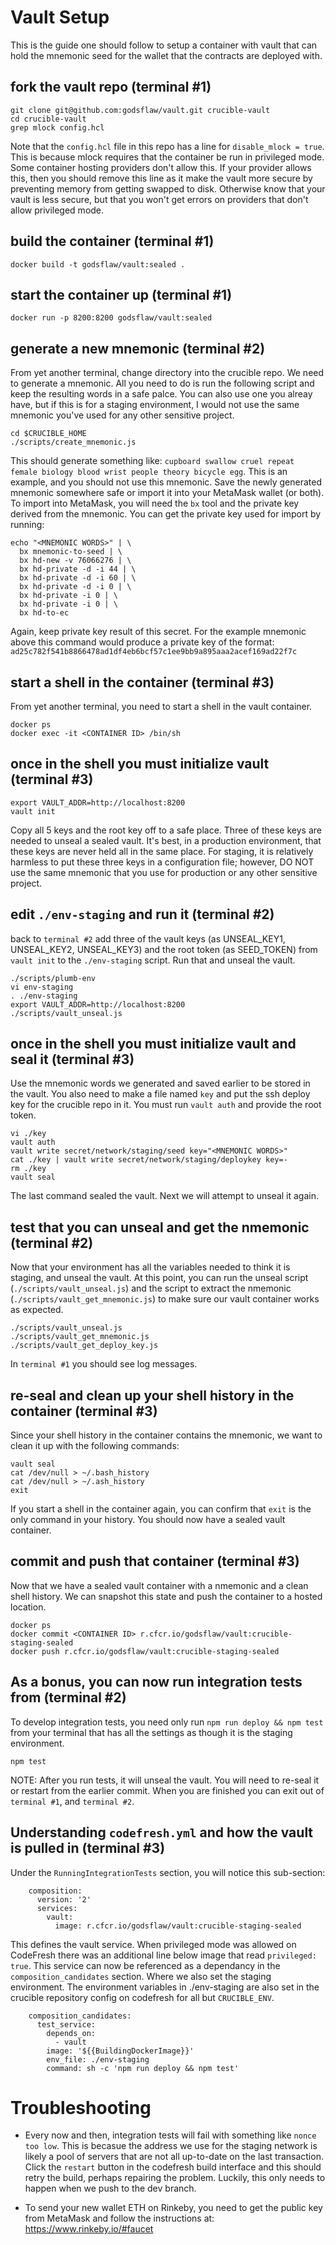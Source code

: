 # Vault Setup
This is the guide one should follow to setup a container with vault that can
hold the mnemonic seed for the wallet that the contracts are deployed with.

## fork the vault repo (terminal #1)

```
git clone git@github.com:godsflaw/vault.git crucible-vault
cd crucible-vault
grep mlock config.hcl
```

Note that the `config.hcl` file in this repo has a line for
`disable_mlock = true`.  This is because mlock requires that the container be
run in privileged mode.  Some container hosting providers don't allow this.
If your provider allows this, then you should remove this line as it make the
vault more secure by preventing memory from getting swapped to disk.  Otherwise
know that your vault is less secure, but that you won't get errors on providers
that don't allow privileged mode.

## build the container (terminal #1)

```
docker build -t godsflaw/vault:sealed .
```

## start the container up (terminal #1)

```
docker run -p 8200:8200 godsflaw/vault:sealed
```

## generate a new mnemonic (terminal #2)

From yet another terminal, change directory into the crucible repo.  We need
to generate a mnemonic.  All you need to do is run the following script
and keep the resulting words in a safe palce.  You can also use one you alreay
have, but if this is for a staging environment, I would not use the same
mnemonic you've used for any other sensitive project.

```
cd $CRUCIBLE_HOME
./scripts/create_mnemonic.js
```

This should generate something like: `cupboard swallow cruel repeat female
biology blood wrist people theory bicycle egg`.  This is an example, and you
should not use this mnemonic.  Save the newly generated mnemonic somewhere safe
or import it into your MetaMask wallet (or both).  To import into MetaMask, you
will need the `bx` tool and the private key derived from the mnemonic.  You can
get the private key used for import by running:

```
echo "<MNEMONIC WORDS>" | \
  bx mnemonic-to-seed | \
  bx hd-new -v 76066276 | \
  bx hd-private -d -i 44 | \
  bx hd-private -d -i 60 | \
  bx hd-private -d -i 0 | \
  bx hd-private -i 0 | \
  bx hd-private -i 0 | \
  bx hd-to-ec
```

Again, keep private key result of this secret.  For the example mnemonic above
this command would produce a private key of the format:
`ad25c782f541b8866478ad1df4eb6bcf57c1ee9bb9a895aaa2acef169ad22f7c`

## start a shell in the container (terminal #3)

From yet another terminal, you need to start a shell in the vault container.

```
docker ps
docker exec -it <CONTAINER ID> /bin/sh
```

## once in the shell you must initialize vault (terminal #3)

```
export VAULT_ADDR=http://localhost:8200
vault init
```

Copy all 5 keys and the root key off to a safe place.  Three of these keys are
needed to unseal a sealed vault.  It's best, in a production environment, that
these keys are never held all in the same place.  For staging, it is relatively
harmless to put these three keys in a configuration file; however, DO NOT use
the same mnemonic that you use for production or any other sensitive project.

## edit `./env-staging` and run it (terminal #2)

back to `terminal #2` add three of the vault keys (as UNSEAL_KEY1, UNSEAL_KEY2,
UNSEAL_KEY3) and the root token (as SEED_TOKEN) from `vault init` to the
`./env-staging` script.  Run that and unseal the vault.

```
./scripts/plumb-env
vi env-staging
. ./env-staging
export VAULT_ADDR=http://localhost:8200
./scripts/vault_unseal.js
```

## once in the shell you must initialize vault and seal it (terminal #3)

Use the mnemonic words we generated and saved earlier to be stored in the vault.
You also need to make a file named `key` and put the ssh deploy key for the
crucible repo in it.
You must run `vault auth` and provide the root token.

```
vi ./key
vault auth
vault write secret/network/staging/seed key="<MNEMONIC WORDS>"
cat ./key | vault write secret/network/staging/deploykey key=-
rm ./key
vault seal
```
The last command sealed the vault.  Next we will attempt to unseal it again.

## test that you can unseal and get the nmemonic (terminal #2)

Now that your environment has all the variables needed to think it is staging,
and unseal the vault.  At this point, you can run the unseal script
(`./scripts/vault_unseal.js`) and the script to extract the nmemonic
(`./scripts/vault_get_mnemonic.js`) to make sure our vault container works as
expected.

```
./scripts/vault_unseal.js
./scripts/vault_get_mnemonic.js
./scripts/vault_get_deploy_key.js
```

In `terminal #1` you should see log messages.

## re-seal and clean up your shell history in the container (terminal #3)

Since your shell history in the container contains the mnemonic, we want to
clean it up with the following commands:

```
vault seal
cat /dev/null > ~/.bash_history
cat /dev/null > ~/.ash_history
exit
```

If you start a shell in the container again, you can confirm that `exit` is the
only command in your history.  You should now have a sealed vault container.

## commit and push that container (terminal #3)

Now that we have a sealed vault container with a nmemonic and a clean shell
history.  We can snapshot this state and push the container to a hosted
location.

```
docker ps
docker commit <CONTAINER ID> r.cfcr.io/godsflaw/vault:crucible-staging-sealed
docker push r.cfcr.io/godsflaw/vault:crucible-staging-sealed
```

## As a bonus, you can now run integration tests from (terminal #2)

To develop integration tests, you need only run `npm run deploy && npm test` from your terminal
that has all the settings as though it is the staging environment.

```
npm test
```

NOTE: After you run tests, it will unseal the vault.  You will need to re-seal
it or restart from the earlier commit.  When you are finished you can exit out
of `terminal #1`, and `terminal #2`.

## Understanding `codefresh.yml` and how the vault is pulled in (terminal #3)

Under the `RunningIntegrationTests` section, you will notice this sub-section:

```
    composition:
      version: '2'
      services:
        vault:
          image: r.cfcr.io/godsflaw/vault:crucible-staging-sealed
```

This defines the vault service.  When privileged mode was allowed on CodeFresh
there was an additional line below image that read `privileged: true`.  This
service can now be referenced as a dependancy in the `composition_candidates`
section.  Where we also set the staging environment.  The environment variables
in ./env-staging are also set in the crucible repository config on codefresh
for all but `CRUCIBLE_ENV`.

```
    composition_candidates:
      test_service:
        depends_on:
          - vault
        image: '${{BuildingDockerImage}}'
        env_file: ./env-staging
        command: sh -c 'npm run deploy && npm test'
```

# Troubleshooting

* Every now and then, integration tests will fail with something like
`nonce too low`.  This is becasue the address we use for the staging network
is likely a pool of servers that are not all up-to-date on the last transaction.
Click the `restart` button in the codefresh build interface and this should
retry the build, perhaps repairing the problem.  Luckily, this only needs to
happen when we push to the dev branch.

* To send your new wallet ETH on Rinkeby, you need to get the public key from
MetaMask and follow the instructions at: https://www.rinkeby.io/#faucet
